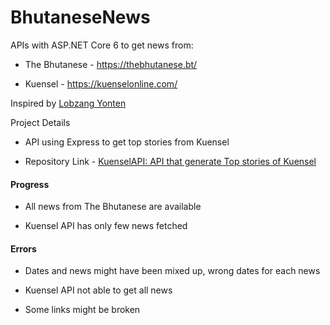 # BhutaneseNews

APIs with ASP.NET Core 6 to get news from:

- The Bhutanese - https://thebhutanese.bt/

- Kuensel - https://kuenselonline.com/



Inspired by [Lobzang Yonten](https://github.com/NOY10)

Project Details

- API using Express to get top stories from Kuensel

- Repository Link - [KuenselAPI: API that generate Top stories of Kuensel](https://github.com/NOY10/KuenselAPI)



#### Progress

- All news from The Bhutanese are available

- Kuensel API has only few news fetched



#### Errors

- Dates and news might have been mixed up, wrong dates for each news

- Kuensel API not able to get all news 

- Some links might be broken
